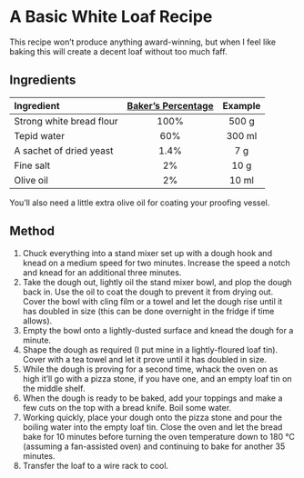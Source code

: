 <!---
  # This file is distributed under the Creative Commons Attribution 4.0
  # International License. To view a copy of this license, please visit
  # <http://creativecommons.org/licenses/by/4.0/>.

  collections:
    - 'food-and-drink'
    - 'notes'
  twigTemplate: .templates/base-note.html.twig
--->

A Basic White Loaf Recipe
=========================

This recipe won’t produce anything award-winning, but when I feel like
baking this will create a decent loaf without too much faff.


## Ingredients

| Ingredient               | [Baker’s Percentage][] | Example |
|:-------------------------|:----------------------:|:-------:|
| Strong white bread flour |          100%          |  500 g  |
| Tepid water              |          60%           | 300 ml  |
| A sachet of dried yeast  |          1.4%          |   7 g   |
| Fine salt                |           2%           |  10 g   |
| Olive oil                |           2%           |  10 ml  |

You’ll also need a little extra olive oil for coating your proofing
vessel.

  [Baker’s Percentage]: <https://en.wikipedia.org/wiki/Baker_percentage>


## Method

1.  Chuck everything into a stand mixer set up with a dough hook and
    knead on a medium speed for two minutes. Increase the speed a notch
    and knead for an additional three minutes.
2.  Take the dough out, lightly oil the stand mixer bowl, and plop the
    dough back in. Use the oil to coat the dough to prevent it from
    drying out. Cover the bowl with cling film or a towel and let the
    dough rise until it has doubled in size (this can be done overnight
    in the fridge if time allows).
3.  Empty the bowl onto a lightly-dusted surface and knead the dough for
    a minute.
4.  Shape the dough as required (I put mine in a lightly-floured loaf
    tin). Cover with a tea towel and let it prove until it has doubled
    in size.
5.  While the dough is proving for a second time, whack the oven on as
    high it’ll go with a pizza stone, if you have one, and an empty loaf
    tin on the middle shelf.
6.  When the dough is ready to be baked, add your toppings and make a
    few cuts on the top with a bread knife. Boil some water.
7.  Working quickly, place your dough onto the pizza stone and pour the
    boiling water into the empty loaf tin. Close the oven and let the
    bread bake for 10 minutes before turning the oven temperature down
    to 180 °C (assuming a fan-assisted oven) and continuing to bake for
    another 35 minutes.
8.  Transfer the loaf to a wire rack to cool.
